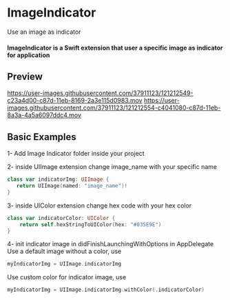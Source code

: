 # ImageIndicator
Use an image as indicator

#### ImageIndicator is a Swift extension that user a specific image as indicator for application

## Preview
https://user-images.githubusercontent.com/37911123/121212549-c23a4d00-c87d-11eb-8169-2a3e115d0983.mov
https://user-images.githubusercontent.com/37911123/121212554-c4041080-c87d-11eb-8a3a-4a5a6097ddc4.mov

## Basic Examples
1- Add Image Indicator folder inside your project 

2- inside UIImage extension change image_name with your specific name 
```swift
class var indicatorImg: UIImage {
   return UIImage(named: "image_name")!
}
```
3- inside UIColor extension change hex code with your hex color 
```swift
class var indicatorColor: UIColor {
    return self.hexStringToUIColor(hex: "#035E9E")
}
```
4- init indicator image in didFinishLaunchingWithOptions in AppDelegate 
Use a default image without a color, use 
```swift
myIndicatorImg = UIImage.indicatorImg
```
Use custom color for indicator image, use 
```swift
myIndicatorImg = UIImage.indicatorImg.withColor(.indicatorColor)
```
